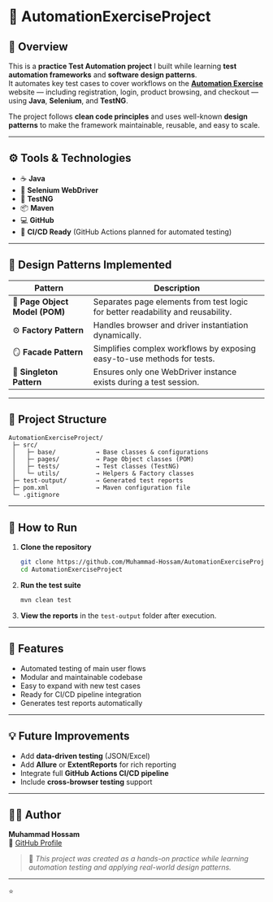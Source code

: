 # 🚀 AutomationExerciseProject

## 🧠 Overview  
This is a **practice Test Automation project** I built while learning **test automation frameworks** and **software design patterns**.  
It automates key test cases to cover workflows on the **[Automation Exercise](https://automationexercise.com)** website — including registration, login, product browsing, and checkout — using **Java**, **Selenium**, and **TestNG**.

The project follows **clean code principles** and uses well-known **design patterns** to make the framework maintainable, reusable, and easy to scale.

---

## ⚙️ Tools & Technologies  
- ☕ **Java**  
- 🧭 **Selenium WebDriver**  
- 🧪 **TestNG**  
- 📦 **Maven**  
- 💻 **GitHub**  
- 🔄 **CI/CD Ready** (GitHub Actions planned for automated testing)

---

## 🧩 Design Patterns Implemented  
| Pattern | Description |
|----------|-------------|
| 🧱 **Page Object Model (POM)** | Separates page elements from test logic for better readability and reusability. |
| ⚙️ **Factory Pattern** | Handles browser and driver instantiation dynamically. |
| 🪞 **Facade Pattern** | Simplifies complex workflows by exposing easy-to-use methods for tests. |
| 🔁 **Singleton Pattern** | Ensures only one WebDriver instance exists during a test session. |

---

## 📁 Project Structure  
```
AutomationExerciseProject/
 ├─ src/
 │   ├─ base/           → Base classes & configurations
 │   ├─ pages/          → Page Object classes (POM)
 │   ├─ tests/          → Test classes (TestNG)
 │   └─ utils/          → Helpers & Factory classes
 ├─ test-output/        → Generated test reports
 ├─ pom.xml             → Maven configuration file
 └─ .gitignore
```

---

## 🚀 How to Run  
1. **Clone the repository**  
   ```bash
   git clone https://github.com/Muhammad-Hossam/AutomationExerciseProject.git
   cd AutomationExerciseProject
   ```
2. **Run the test suite**  
   ```bash
   mvn clean test
   ```
3. **View the reports** in the `test-output` folder after execution.

---

## 🌟 Features  
- Automated testing of main user flows  
- Modular and maintainable codebase  
- Easy to expand with new test cases  
- Ready for CI/CD pipeline integration  
- Generates test reports automatically  

---

## 💡 Future Improvements  
- Add **data-driven testing** (JSON/Excel)  
- Add **Allure** or **ExtentReports** for rich reporting  
- Integrate full **GitHub Actions CI/CD pipeline**  
- Include **cross-browser testing** support  

---

## 👨‍💻 Author  
**Muhammad Hossam**  
📍 [GitHub Profile](https://github.com/Muhammad-Hossam)

> 🧪 *This project was created as a hands-on practice while learning automation testing and applying real-world design patterns.*

---

⭐ 
